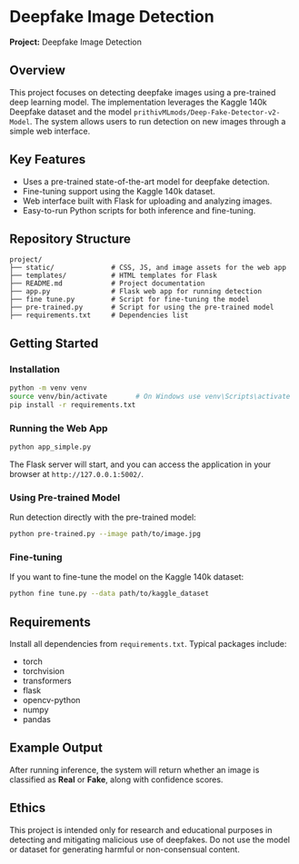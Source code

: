 # Deepfake Image Detection

**Project:** Deepfake Image Detection

## Overview

This project focuses on detecting deepfake images using a pre-trained deep learning model. The implementation leverages the Kaggle 140k Deepfake dataset and the model `prithivMLmods/Deep-Fake-Detector-v2-Model`. The system allows users to run detection on new images through a simple web interface.

## Key Features

* Uses a pre-trained state-of-the-art model for deepfake detection.
* Fine-tuning support using the Kaggle 140k dataset.
* Web interface built with Flask for uploading and analyzing images.
* Easy-to-run Python scripts for both inference and fine-tuning.

## Repository Structure

```
project/
├── static/              # CSS, JS, and image assets for the web app
├── templates/           # HTML templates for Flask
├── README.md            # Project documentation
├── app.py               # Flask web app for running detection
├── fine tune.py         # Script for fine-tuning the model
├── pre-trained.py       # Script for using the pre-trained model
├── requirements.txt     # Dependencies list
```

## Getting Started

### Installation

```bash
python -m venv venv
source venv/bin/activate       # On Windows use venv\Scripts\activate
pip install -r requirements.txt
```

### Running the Web App

```bash
python app_simple.py
```

The Flask server will start, and you can access the application in your browser at `http://127.0.0.1:5002/`.

### Using Pre-trained Model

Run detection directly with the pre-trained model:

```bash
python pre-trained.py --image path/to/image.jpg
```

### Fine-tuning

If you want to fine-tune the model on the Kaggle 140k dataset:

```bash
python fine tune.py --data path/to/kaggle_dataset
```

## Requirements

Install all dependencies from `requirements.txt`. Typical packages include:

* torch
* torchvision
* transformers
* flask
* opencv-python
* numpy
* pandas

## Example Output

After running inference, the system will return whether an image is classified as **Real** or **Fake**, along with confidence scores.

## Ethics

This project is intended only for research and educational purposes in detecting and mitigating malicious use of deepfakes. Do not use the model or dataset for generating harmful or non-consensual content.

